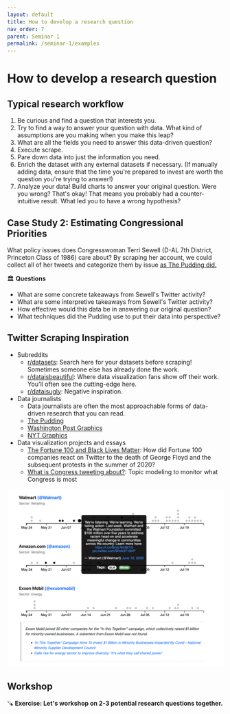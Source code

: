 ```yaml
---
layout: default
title: How to develop a research question
nav_order: 7
parent: Seminar 1
permalink: /seminar-1/examples
---
```


# How to develop a research question

## Typical research workflow

1. Be curious and find a question that interests you.
1. Try to find a way to answer your question with data. What kind of assumptions
are you making when you make this leap?
1. What are all the fields you need to answer this data-driven question?
1. Execute scrape.
1. Pare down data into just the information you need.
1. Enrich the dataset with any external datasets if necessary. (If manually
adding data, ensure that the time you're prepared to invest are worth the
question you're trying to answer!)
1. Analyze your data! Build charts to answer your original question. Were you wrong?
That's okay! That means you probably had a counter-intuitive result. What 
led you to have a wrong hypothesis?

## Case Study 2: Estimating Congressional Priorities

What policy issues does Congresswoman Terri Sewell (D-AL 7th District, Princeton Class of 1986) care about? By scraping her account, we could collect all of her tweets and
categorize them by issue [as The Pudding did.](https://congress.pudding.cool/person/RepTerriSewell)

🏛️ **Questions**
* What are some concrete takeaways from Sewell's Twitter activity?
* What are some interpretive takeaways from Sewell's Twitter activity?
* How effective would this data be in answering our original question?
* What techniques did the Pudding use to put their data into perspective? 

## Twitter Scraping Inspiration

* Subreddits
    * [r/datasets](https://www.reddit.com/r/datasets/): Search here for your datasets before scraping! Sometimes someone else has already done the work.
    * [r/dataisbeautiful](https://www.reddit.com/r/dataisbeautiful/): Where data visualization fans show off their work. You'll often see the cutting-edge here.
    * [r/dataisugly](https://www.reddit.com/r/dataisugly/): Negative inspiration.
* Data journalists
    * Data journalists are often the most approachable forms of data-driven research that you can read.
    * [The Pudding](https://pudding.cool/)
    * [Washington Post Graphics](https://twitter.com/PostGraphics?ref_src=twsrc%5Egoogle%7Ctwcamp%5Eserp%7Ctwgr%5Eauthor)
    * [NYT Graphics](https://twitter.com/nytgraphics?ref_src=twsrc%5Egoogle%7Ctwcamp%5Eserp%7Ctwgr%5Eauthor)
* Data visualization projects and essays
    * [The Fortune 100 and Black Lives Matter](https://www.brownanalytics.com/fortune-100-blm-report/site/index.html):
        How did Fortune 100 companies react on Twitter to the death of George Floyd and the subsequent protests in the summer of 2020?
    * [What is Congress tweeting about?](https://congress.pudding.cool/): Topic modeling to monitor what Congress is most

![](img/blm-fortune-100.png)

## Workshop

🪚 **Exercise: Let's workshop on 2-3 potential research questions together.**
